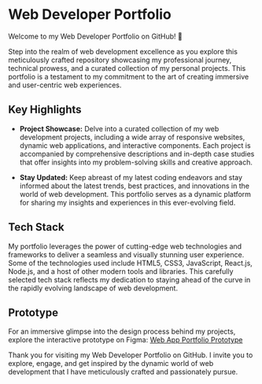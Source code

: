 # Web Developer Portfolio

Welcome to my Web Developer Portfolio on GitHub! 🚀

Step into the realm of web development excellence as you explore this meticulously crafted repository showcasing my professional journey, technical prowess, and a curated collection of my personal projects. This portfolio is a testament to my commitment to the art of creating immersive and user-centric web experiences.

## Key Highlights

- **Project Showcase:** Delve into a curated collection of my web development projects, including a wide array of responsive websites, dynamic web applications, and interactive components. Each project is accompanied by comprehensive descriptions and in-depth case studies that offer insights into my problem-solving skills and creative approach.

- **Stay Updated:** Keep abreast of my latest coding endeavors and stay informed about the latest trends, best practices, and innovations in the world of web development. This portfolio serves as a dynamic platform for sharing my insights and experiences in this ever-evolving field.

## Tech Stack

My portfolio leverages the power of cutting-edge web technologies and frameworks to deliver a seamless and visually stunning user experience. Some of the technologies used include HTML5, CSS3, JavaScript, React.js, Node.js, and a host of other modern tools and libraries. This carefully selected tech stack reflects my dedication to staying ahead of the curve in the rapidly evolving landscape of web development.

## Prototype

For an immersive glimpse into the design process behind my projects, explore the interactive prototype on Figma: [Web App Portfolio Prototype](https://www.figma.com/file/K9orSa1DUp5Hg3jnK7oy9P/Web-App-Portfolio-(Community)?type=design&node-id=0-1&mode=design&t=otReGKwp4IlXN5vj-0)

Thank you for visiting my Web Developer Portfolio on GitHub. I invite you to explore, engage, and get inspired by the dynamic world of web development that I have meticulously crafted and passionately pursue.
